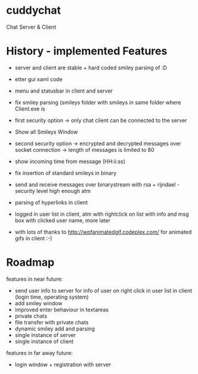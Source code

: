 cuddychat
=========
Chat Server &amp; Client

History - implemented Features
=======
- server and client are stable + hard coded smiley parsing of :D
- etter gui xaml code
- menu and statusbar in client and server
- fix smiley parsing (smileys folder with smileys in same folder where Client.exe is
- first security option -> only chat client can be connected to the server
- Show all Smileys Window
- second security option -> encrypted and decrypted messages over socket connection -> length of messages is limited to 80
- show incoming time from message (HH:ii:ss)
- fix insertion of standard smileys in binary
- send and receive messages over binarystream with rsa + rijndael - security level high enough atm
- parsing of hyperlinks in client
- logged in user list in client, atm with rightclick on list with info and msg box with clicked user name, more later

- with lots of thanks to http://wpfanimatedgif.codeplex.com/ for animated gifs in client :-)


Roadmap
======
features in near future:
- send user info to server for info of user on right click in user list in client (login time, operating system)
- add smiley window
- improved enter behaviour in textareas
- private chats
- file transfer with private chats
- dynamic smiley add and parsing
- single instance of server
- single instance of client

features in far away future:
- login window + registration with server
